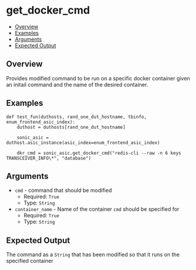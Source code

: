 # get_docker_cmd

- [Overview](#overview)
- [Examples](#examples)
- [Arguments](#arguments)
- [Expected Output](#expected-output)

## Overview
Provides modified command to be run on a specific docker container given an initail command and the name of the desired container.

## Examples
```
def test_fun(duthosts, rand_one_dut_hostname, tbinfo, enum_frontend_asic_index):
    duthost = duthosts[rand_one_dut_hostname]

    sonic_asic = duthost.asic_instance(asic_index=enum_frontend_asic_index)

    dkr_cmd = sonic_asic.get_docker_cmd("redis-cli --raw -n 6 keys TRANSCEIVER_INFO\*", "database")
```

## Arguments
- `cmd` - command that should be modified
    - Required: `True`
    - Type: `String`
- `container_name` - Name of the container `cmd` should be specified for
    - Required: `True`
    - Type: `String`

## Expected Output
The command as a `String` that has been modified so that it runs on the specified container
